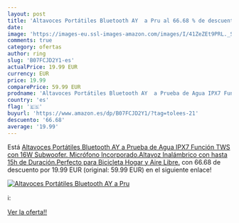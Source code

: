 ```yaml
---
layout: post
title: 'Altavoces Portátiles Bluetooth AY  a Pru al 66.68 % de descuento'
date: 
image: 'https://images-eu.ssl-images-amazon.com/images/I/41ZeZEt9PRL._SL200_.jpg'
comments: true
category: ofertas
author: ring
slug: 'B07FCJD2Y1-es'
actualPrice: 19.99 EUR
currency: EUR
price: 19.99
comparePrice: 59.99 EUR
prodname: 'Altavoces Portátiles Bluetooth AY  a Prueba de Agua IPX7 Función TWS con 16W Subwoofer. Micrófono Incorporado.Altavoz Inalámbrico con hasta 15h de Duración.Perfecto para Bicicleta Hogar y Aire Libre.'
country: 'es'
flag: '🇪🇸'
buyurl: 'https://www.amazon.es/dp/B07FCJD2Y1/?tag=tolees-21'
descuento: '66.68'
average: '19.99'
---
```


Está [Altavoces Portátiles Bluetooth AY  a Prueba de Agua IPX7 Función TWS con 16W Subwoofer. Micrófono Incorporado.Altavoz Inalámbrico con hasta 15h de Duración.Perfecto para Bicicleta Hogar y Aire Libre.](https://www.amazon.es/dp/B07FCJD2Y1/?tag=tolees-21) con 66.68 de descuento por 19.99 EUR (original: 59.99 EUR) en el siguiente enlace!

[![Altavoces Portátiles Bluetooth AY  a Pru](https://images-eu.ssl-images-amazon.com/images/I/41ZeZEt9PRL._SL200_.jpg)](https://www.amazon.es/dp/B07FCJD2Y1/?tag=tolees-21)

ℹ️:


[Ver la oferta!!](https://www.amazon.es/dp/B07FCJD2Y1/?tag=tolees-21)
